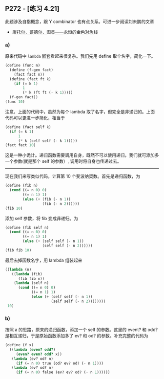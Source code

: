 ## P272 - [练习 4.21]

此题涉及自指概念，跟 Y combinator 也有点关系。可进一步阅读刘未鹏的文章

* [康托尔、哥德尔、图灵——永恒的金色对角线](http://mindhacks.cn/2006/10/15/cantor-godel-turing-an-eternal-golden-diagonal/)

### a)

原来代码中 `lambda` 嵌套看起来很复杂。我们先用 define 取个名字，简化一下。
 
``` Scheme
(define (func n)
  (define (f-gen fact)
    (fact fact n))
  (define (fact ft k)
    (if (= k 1)
        1
        (* k (ft ft (- k 1)))))
  (f-gen fact))
(func 10)
```

注意，上面的代码中，虽然为每个 lambda 取了名字，但完全是非递归的。上面代码可以更进一步简化，相当于

``` Scheme
(define (fact self k)
  (if (= k 1)
      1
      (* k (self self (- k 1)))))
(fact fact 10)
```

这是一种小诡计。递归函数需要调用自身，既然不可以使用递归，我们就可添加多一个参数(就是那个 self 的参数）, 调用时将自身也传递过去。

-----

现在我们来写类似代码，计算第 10 个斐波纳契数。首先是递归函数，为

``` Scheme
(define (fib n)
  (cond ((= n 0) 0)
        ((= n 1) 1)
        (else (+ (fib (- n 1)) 
                 (fib (- n 2))))))
(fib 10)
```

添加 self 参数，将 fib 变成非递归。为

``` Scheme
(define (fib self n)
  (cond ((= n 0) 0)
        ((= n 1) 1)
        (else (+ (self self (- n 1)) 
                 (self self (- n 2))))))
(fib fib 10)
```

最后去掉函数名字，用 lambda 组装起来

``` Scheme
((lambda (n)
   ((lambda (fib)
      (fib fib n))
    (lambda (self n)
      (cond ((= n 0) 0)
            ((= n 1) 1)
            (else (+ (self self (- n 1)) 
                     (self self (- n 2))))))))
 10)
``` 

### b)

按照 a 的思路，原来的递归函数，添加一个 self 的参数。这里的 event? 和 odd? 是相互递归，于是原始函数添加多了 ev? 和 od? 的参数。补充完整的代码为

``` Scheme
(define (f x)
  ((lambda (even? odd?)
     (even? even? odd? x))
   (lambda (ev? od? n)
     (if (= n 0) true (od? ev? od? (- n 1))))
   (lambda (ev? od? n)
     (if (= n 0) false (ev? ev? od? (- n 1))))))
```

